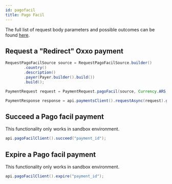 ```yaml
---
id: pagofacil
title: Pago Facil
---
```


The full list of request body parameters and possible outcomes can be found [here](https://docs.checkout.com/payments/payment-methods/cash-and-atm-payment/pago-facil).

## Request a "Redirect" Oxxo payment

```java
RequestPagoFacilSource source = RequestPagoFacilSource.builder()
        .country()
        .description()
        .payer(Payer.builder().build())
        .build();

PaymentRequest request = PaymentRequest.pagoFacil(source, Currency.ARS, 10L);

PaymentResponse response = api.paymentsClient().requestAsync(request).get();
```

## Succeed a Pago facil payment

This functionality only works in sandbox environment.

```java
api.pagoFacilClient().succeed("payment_id");
```

## Expire a Pago facil payment

This functionality only works in sandbox environment.

```java
api.pagoFacilClient().expire("payment_id");
```
